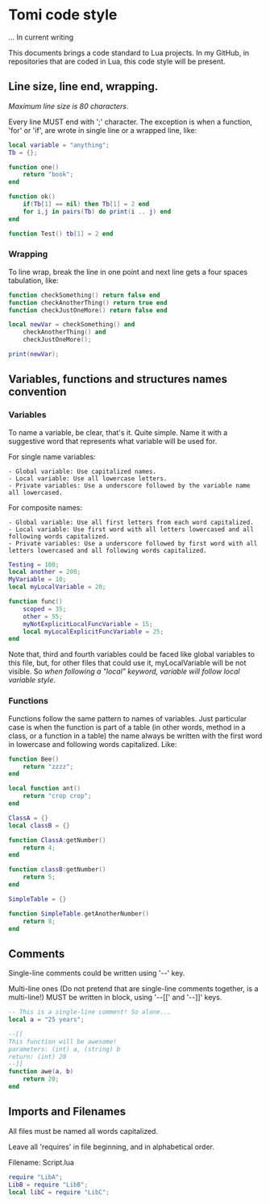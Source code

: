 # Tomi code style

... In current writing

This documents brings a code standard to Lua projects. In my GitHub, in repositories that are coded in Lua, this code style will be present.

## Line size, line end, wrapping.

*Maximum line size is 80 characters*.

Every line MUST end with ';' character. The exception is when a function, 'for' or 'if', are wrote in single line or a wrapped line, like:
```lua
local variable = "anything";
Tb = {};

function one()
    return "book";
end

function ok()
    if(Tb[1] == nil) then Tb[1] = 2 end
    for i,j in pairs(Tb) do print(i .. j) end
end

function Test() tb[1] = 2 end

```

### Wrapping
To line wrap, break the line in one point and next line gets a four spaces tabulation, like:
```lua
function checkSomething() return false end
function checkAnotherThing() return true end
function checkJustOneMore() return false end

local newVar = checkSomething() and
    checkAnotherThing() and
    checkJustOneMore();

print(newVar);

```

## Variables, functions and structures names convention

### Variables
To name a variable, be clear, that's it. Quite simple. Name it with a suggestive word that represents what variable will be used for.

For single name variables:

	- Global variable: Use capitalized names.
	- Local variable: Use all lowercase letters.
	- Private variables: Use a underscore followed by the variable name all lowercased.

For composite names:

	- Global variable: Use all first letters from each word capitalized.
	- Local variable: Use first word with all letters lowercased and all following words capitalized.
	- Private variables: Use a underscore followed by first word with all letters lowercased and all following words capitalized.

```lua
Testing = 100;
local another = 200;
MyVariable = 10;
local myLocalVariable = 20;

function func()
    scoped = 35;
    other = 55;
    myNotExplicitLocalFuncVariable = 15;
    local myLocalExplicitFuncVariable = 25;
end
```

Note that, third and fourth variables could be faced like global variables to this file, but, for other files that could use it, myLocalVariable will be not visible. So *when following a "local" keyword, variable will follow local variable style*.

### Functions

Functions follow the same pattern to names of variables. Just particular case is when the function is part of a table (in other words, method in a class, or a function in a table) the name always be written with the first word in lowercase and following words capitalized. Like:

```lua
function Bee()
    return "zzzz";
end

local function ant()
    return "crop crop";
end

ClassA = {}
local classB = {}

function ClassA:getNumber()
    return 4;
end

function classB:getNumber()
    return 5;
end

SimpleTable = {}

function SimpleTable.getAnotherNumber()
    return 8;
end

```

## Comments

Single-line comments could be written using '--' key.

Multi-line ones (Do not pretend that are single-line comments together, is a multi-line!) MUST be written in block, using '--[[' and '--]]' keys.

```lua
-- This is a single-line comment! So alone...
local a = "25 years";

--[[
This function will be awesome!
parameters: (int) a, (string) b
return: (int) 20
--]]
function awe(a, b)
    return 20;
end
```

## Imports and Filenames

All files must be named all words capitalized.

Leave all 'requires' in file beginning, and in alphabetical order.

Filename: Script.lua

```lua
require "LibA";
LibB = require "LibB";
local libC = require "LibC";
```
